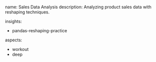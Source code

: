 name: Sales Data Analysis
description: Analyzing product sales data with reshaping techniques.

insights:
  - pandas-reshaping-practice

aspects:
  - workout
  - deep 